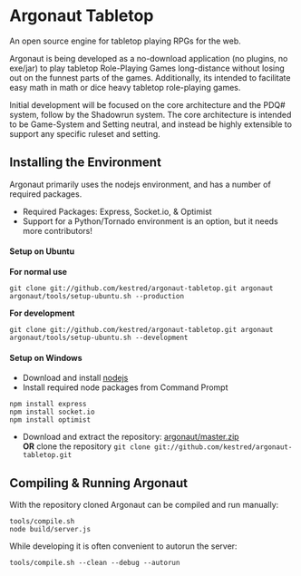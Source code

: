Argonaut Tabletop
========

An open source engine for tabletop playing RPGs for the web.

Argonaut is being developed as a no-download application (no plugins, no exe/jar) to play tabletop Role-Playing Games long-distance without losing out on the funnest parts of the games. Additionally, its intended to facilitate easy math in math or dice heavy tabletop role-playing games.

Initial development will be focused on the core architecture and the PDQ# system, follow by the Shadowrun system.
The core architecture is intended to be Game-System and Setting neutral, and instead be highly extensible to support any specific ruleset and setting.

## Installing the Environment

Argonaut primarily uses the nodejs environment, and has a number of required packages.
* Required Packages: Express, Socket.io, & Optimist
* Support for a Python/Tornado environment is an option, but it needs more contributors!

#### Setup on Ubuntu

**For normal use**
```
git clone git://github.com/kestred/argonaut-tabletop.git argonaut
argonaut/tools/setup-ubuntu.sh --production
```
**For development**
```
git clone git://github.com/kestred/argonaut-tabletop.git argonaut
argonaut/tools/setup-ubuntu.sh --development
```

#### Setup on Windows

* Download and install [nodejs](http://nodejs.org/)
* Install required node packages from Command Prompt

```
npm install express
npm install socket.io
npm install optimist
```
* Download and extract the repository:
[argonaut/master.zip](https://github.com/kestred/argonaut-tabletop/archive/master.zip)  
**OR** clone the repository `git clone git://github.com/kestred/argonaut-tabletop.git`


## Compiling & Running Argonaut

With the repository cloned Argonaut can be compiled and run manually:
```
tools/compile.sh
node build/server.js
```

While developing it is often convenient to autorun the server:
```
tools/compile.sh --clean --debug --autorun
```
